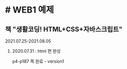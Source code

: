 <h1># WEB1 예제</h1>
<h2>책 "생활코딩! HTML+CSS+자바스크립트"</h2>
<p>2021.07.25-2021.08.05</p>
<ol>
  <li>2020.07.31 : html 편 완성 </li>
  <p>p4-p187 쪽 완료 - version1</p>
 </ol>
